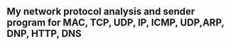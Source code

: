 ## My network protocol analysis and sender program for MAC, TCP, UDP, IP, ICMP, UDP,ARP, DNP, HTTP, DNS
